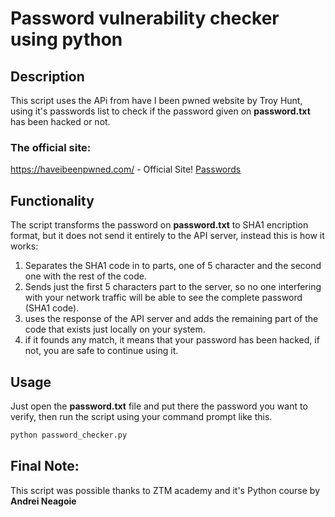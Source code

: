 # Password vulnerability checker using python

## Description
This script uses the APi from have I been pwned website by Troy Hunt, using it's passwords list to check if the password given on **password.txt** has been hacked or not.

### The official site:


https://haveibeenpwned.com/ - Official Site!
[Passwords](https://haveibeenpwned.com/Passwords)

## Functionality 
The script transforms the password on **password.txt** to SHA1 encription format, but it does not send it entirely to the API server, instead this is how it works:

  1) Separates the SHA1 code in to parts, one of 5 character and the second one with the rest of the code.
  2) Sends just the first 5 characters part to the server, so no one interfering with your network traffic will be able to see the complete password (SHA1 code).
  3) uses the response of the API server and adds the remaining part of the code that exists just locally on your system.
  4) if it founds any match, it means that your password has been hacked, if not, you are safe to continue using it.

## Usage
Just open the **password.txt** file and put there the password you want to verify, then run the script using your command prompt like this.

```python
python password_checker.py
```

## Final Note:

This script was possible thanks to ZTM academy and it's Python course by **Andrei Neagoie**
